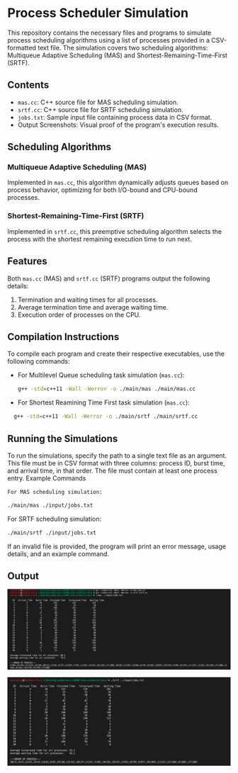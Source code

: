 # Process Scheduler Simulation

This repository contains the necessary files and programs to simulate process scheduling algorithms using a list of processes provided in a CSV-formatted text file. The simulation covers two scheduling algorithms: Multiqueue Adaptive Scheduling (MAS) and Shortest-Remaining-Time-First (SRTF).

## Contents

- `mas.cc`: C++ source file for MAS scheduling simulation.
- `srtf.cc`: C++ source file for SRTF scheduling simulation.
- `jobs.txt`: Sample input file containing process data in CSV format.
- Output Screenshots: Visual proof of the program's execution results.

## Scheduling Algorithms

### Multiqueue Adaptive Scheduling (MAS)

Implemented in `mas.cc`, this algorithm dynamically adjusts queues based on process behavior, optimizing for both I/O-bound and CPU-bound processes.

### Shortest-Remaining-Time-First (SRTF)

Implemented in `srtf.cc`, this preemptive scheduling algorithm selects the process with the shortest remaining execution time to run next.

## Features

Both `mas.cc` (MAS) and `srtf.cc` (SRTF) programs output the following details:

1. Termination and waiting times for all processes.
2. Average termination time and average waiting time.
3. Execution order of processes on the CPU.

## Compilation Instructions

To compile each program and create their respective executables, use the following commands:

- For Multilevel Queue scheduling task simulation (`mas.cc`):

  ```sh
  g++ -std=c++11 -Wall -Werror -o ./main/mas ./main/mas.cc
  ```

- For Shortest Reamining Time First task simulation (`mas.cc`):

```sh
  g++ -std=c++11 -Wall -Werror -o ./main/srtf ./main/srtf.cc
```

## Running the Simulations

To run the simulations, specify the path to a single text file as an argument. This file must be in CSV format with three columns: process ID, burst time, and arrival time, in that order. The file must contain at least one process entry.
Example Commands

    For MAS scheduling simulation:

```sh
./main/mas ./input/jobs.txt
```

For SRTF scheduling simulation:

```sh
./main/srtf ./input/jobs.txt
```

If an invalid file is provided, the program will print an error message, usage details, and an example command.

## Output

![MAS Scheduler Output Example](./img/mas-output.png)

![SRTF Scheduler Output Example](./img/srtf-output.png)
